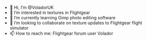 - 👋 Hi, I’m @VoladorUK
- 👀 I’m interested in textures in Flightgear
- 🌱 I’m currently learning Gimp photo editing software
- 💞️ I’m looking to collaborate on texture updates to Flightgear flight simulator
- 📫 How to reach me: Flightgear forum user Volador

<!---
VoladorUK/VoladorUK is a ✨ special ✨ repository because its `README.md` (this file) appears on your GitHub profile.
You can click the Preview link to take a look at your changes.
--->
